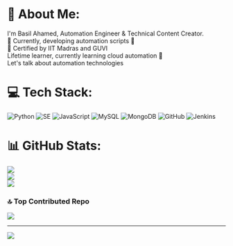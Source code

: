 # 💫 About Me:
I'm Basil Ahamed, Automation Engineer & Technical Content Creator.<br>🌱 Currently, developing automation scripts 💙<br>🔭 Certified by IIT Madras and GUVI<br>Lifetime learner, currently learning cloud automation 💙<br>Let's talk about automation technologies



# 💻 Tech Stack:
![Python](https://img.shields.io/badge/PYTHON-3670A0?style=plastic&logo=python&logoColor=ffdd54) ![SE](https://img.shields.io/badge/-SELENIUM-CB02A?style=plastic&logo=selenium&logoColor=white) ![JavaScript](https://img.shields.io/badge/JAVASCRIPT-%23323330.svg?style=plastic&logo=javascript&logoColor=%23F7DF1E) ![MySQL](https://img.shields.io/badge/MYSQL-%2300f.svg?style=plastic&logo=mysql&logoColor=white) ![MongoDB](https://img.shields.io/badge/MONGODB-%234ea94b.svg?style=plastic&logo=mongodb&logoColor=white) ![GitHub](https://img.shields.io/badge/GITHUB-%23121011.svg?style=plastic&logo=github&logoColor=white) ![Jenkins](https://img.shields.io/badge/JENKINS-%232C5263.svg?style=plastic&logo=jenkins&logoColor=white)
# 📊 GitHub Stats:
![](https://github-readme-stats.vercel.app/api?username=BASILAHAMED&theme=algolia&hide_border=false&include_all_commits=false&count_private=true)<br/>
![](https://github-readme-streak-stats.herokuapp.com/?user=BASILAHAMED&theme=algolia&hide_border=false)<br/>
![](https://github-readme-stats.vercel.app/api/top-langs/?username=BASILAHAMED&theme=algolia&hide_border=false&include_all_commits=false&count_private=true&layout=compact)

### 🔝 Top Contributed Repo
![](https://github-contributor-stats.vercel.app/api?username=BASILAHAMED&limit=5&theme=radical&combine_all_yearly_contributions=true)

---
[![](https://visitcount.itsvg.in/api?id=BASILAHAMED&icon=0&color=2)](https://visitcount.itsvg.in)

 
